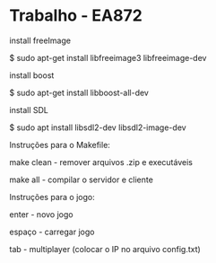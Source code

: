 # Trabalho - EA872

install freeImage

  $ sudo apt-get install libfreeimage3 libfreeimage-dev
  
install boost

  $ sudo apt-get install libboost-all-dev
  
install SDL

  $ sudo apt install libsdl2-dev libsdl2-image-dev 
  
 
Instruções para o Makefile:

 make clean - remover arquivos .zip e executáveis
 
 make all - compilar o servidor e cliente
 
Instruções para o jogo:

 enter - novo jogo
 
 espaço - carregar jogo
 
 tab - multiplayer (colocar o IP no arquivo config.txt)
